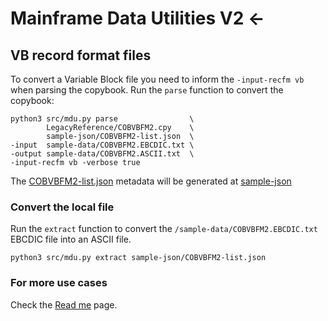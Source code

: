 # Mainframe Data Utilities V2 <-

## VB record format files

To convert a Variable Block file you need to inform the `-input-recfm vb` when parsing the copybook. Run the `parse` function to convert the copybook:
```
python3 src/mdu.py parse                \
        LegacyReference/COBVBFM2.cpy    \
        sample-json/COBVBFM2-list.json  \
-input  sample-data/COBVBFM2.EBCDIC.txt \
-output sample-data/COBVBFM2.ASCII.txt  \
-input-recfm vb -verbose true
```

The [COBVBFM2-list.json](/sample-json/COBVBFM2-list.json) metadata will be generated at [sample-json](/sample-json)

### Convert the local file

Run the `extract` function to convert the `/sample-data/COBVBFM2.EBCDIC.txt` EBCDIC file into an ASCII file.
```
python3 src/mdu.py extract sample-json/COBVBFM2-list.json
```

### For more use cases

Check the [Read me](/docs/readme.md) page.